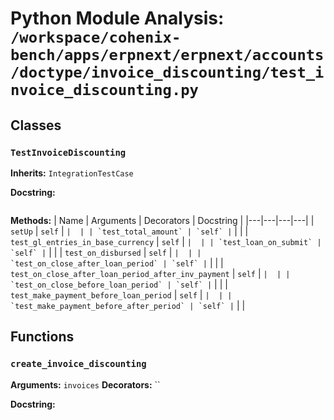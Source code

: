 # Python Module Analysis: `/workspace/cohenix-bench/apps/erpnext/erpnext/accounts/doctype/invoice_discounting/test_invoice_discounting.py`

## Classes

### `TestInvoiceDiscounting`
**Inherits:** `IntegrationTestCase`


**Docstring:**
```

```

**Methods:**
| Name | Arguments | Decorators | Docstring |
|---|---|---|---|
| `setUp` | `self` | `` |  |
| `test_total_amount` | `self` | `` |  |
| `test_gl_entries_in_base_currency` | `self` | `` |  |
| `test_loan_on_submit` | `self` | `` |  |
| `test_on_disbursed` | `self` | `` |  |
| `test_on_close_after_loan_period` | `self` | `` |  |
| `test_on_close_after_loan_period_after_inv_payment` | `self` | `` |  |
| `test_on_close_before_loan_period` | `self` | `` |  |
| `test_make_payment_before_loan_period` | `self` | `` |  |
| `test_make_payment_before_after_period` | `self` | `` |  |





## Functions

### `create_invoice_discounting`
**Arguments:** `invoices`
**Decorators:** ``

**Docstring:**
```

```

